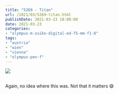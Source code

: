 ```yaml
---
title: "5269 - Titan"
url: /2021/03/5269-titan.html
publishDate: 2021-03-23 18:00:00
date: 2021-03-23
categories:
- "olympus-m-zuiko-digital-ed-75-mm-f1-8"
tags:
- "austria"
- "wien"
- "vienna"
- "olympus-pen-f"
---
```

<div class="container">
<div class="center"><a target="_blank" href="https://d25zfm9zpd7gm5.cloudfront.net/1200x1200/2019/20190312_161604_lr.jpg"><img class="webfeedsFeaturedVisual" src="https://d25zfm9zpd7gm5.cloudfront.net/0600x0600/2019/20190312_161604_lr.jpg" /></a></div>
</div>
<br />

Again, no idea where this was. Not that it matters :smile:
